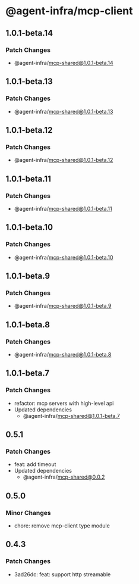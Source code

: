 # @agent-infra/mcp-client

## 1.0.1-beta.14

### Patch Changes

- @agent-infra/mcp-shared@1.0.1-beta.14

## 1.0.1-beta.13

### Patch Changes

- @agent-infra/mcp-shared@1.0.1-beta.13

## 1.0.1-beta.12

### Patch Changes

- @agent-infra/mcp-shared@1.0.1-beta.12

## 1.0.1-beta.11

### Patch Changes

- @agent-infra/mcp-shared@1.0.1-beta.11

## 1.0.1-beta.10

### Patch Changes

- @agent-infra/mcp-shared@1.0.1-beta.10

## 1.0.1-beta.9

### Patch Changes

- @agent-infra/mcp-shared@1.0.1-beta.9

## 1.0.1-beta.8

### Patch Changes

- @agent-infra/mcp-shared@1.0.1-beta.8

## 1.0.1-beta.7

### Patch Changes

- refactor: mcp servers with high-level api
- Updated dependencies
  - @agent-infra/mcp-shared@1.0.1-beta.7

## 0.5.1

### Patch Changes

- feat: add timeout
- Updated dependencies
  - @agent-infra/mcp-shared@0.0.2

## 0.5.0

### Minor Changes

- chore: remove mcp-client type module

## 0.4.3

### Patch Changes

- 3ad26dc: feat: support http streamable
